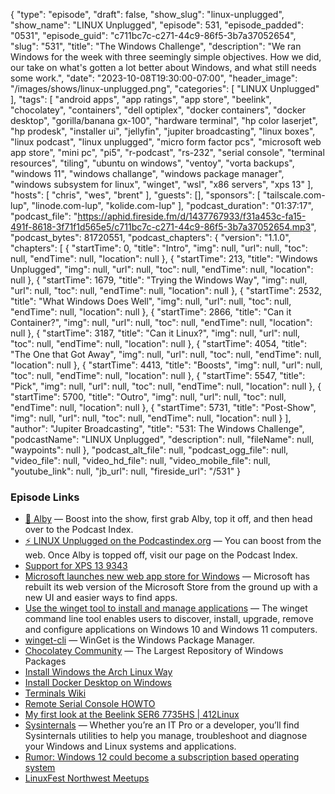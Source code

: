 {
  "type": "episode",
  "draft": false,
  "show_slug": "linux-unplugged",
  "show_name": "LINUX Unplugged",
  "episode": 531,
  "episode_padded": "0531",
  "episode_guid": "c711bc7c-c271-44c9-86f5-3b7a37052654",
  "slug": "531",
  "title": "The Windows Challenge",
  "description": "We ran Windows for the week with three seemingly simple objectives. How we did, our take on what's gotten a lot better about Windows, and what still needs some work.",
  "date": "2023-10-08T19:30:00-07:00",
  "header_image": "/images/shows/linux-unplugged.png",
  "categories": [
    "LINUX Unplugged"
  ],
  "tags": [
    "android apps",
    "app ratings",
    "app store",
    "beelink",
    "chocolatey",
    "containers",
    "dell optiplex",
    "docker containers",
    "docker desktop",
    "gorilla/banana gx-100",
    "hardware terminal",
    "hp color laserjet",
    "hp prodesk",
    "installer ui",
    "jellyfin",
    "jupiter broadcasting",
    "linux boxes",
    "linux podcast",
    "linux unplugged",
    "micro form factor pcs",
    "microsoft web app store",
    "mini pc",
    "pi5",
    "r-podcast",
    "rs-232",
    "serial console",
    "terminal resources",
    "tiling",
    "ubuntu on windows",
    "ventoy",
    "vorta backups",
    "windows 11",
    "windows challange",
    "windows package manager",
    "windows subsystem for linux",
    "winget",
    "wsl",
    "x86 servers",
    "xps 13"
  ],
  "hosts": [
    "chris",
    "wes",
    "brent"
  ],
  "guests": [],
  "sponsors": [
    "tailscale.com-lup",
    "linode.com-lup",
    "kolide.com-lup"
  ],
  "podcast_duration": "01:37:17",
  "podcast_file": "https://aphid.fireside.fm/d/1437767933/f31a453c-fa15-491f-8618-3f71f1d565e5/c711bc7c-c271-44c9-86f5-3b7a37052654.mp3",
  "podcast_bytes": 81720551,
  "podcast_chapters": {
    "version": "1.1.0",
    "chapters": [
      {
        "startTime": 0,
        "title": "Intro",
        "img": null,
        "url": null,
        "toc": null,
        "endTime": null,
        "location": null
      },
      {
        "startTime": 213,
        "title": "Windows Unplugged",
        "img": null,
        "url": null,
        "toc": null,
        "endTime": null,
        "location": null
      },
      {
        "startTime": 1679,
        "title": "Trying the Windows Way",
        "img": null,
        "url": null,
        "toc": null,
        "endTime": null,
        "location": null
      },
      {
        "startTime": 2532,
        "title": "What Windows Does Well",
        "img": null,
        "url": null,
        "toc": null,
        "endTime": null,
        "location": null
      },
      {
        "startTime": 2866,
        "title": "Can it Container?",
        "img": null,
        "url": null,
        "toc": null,
        "endTime": null,
        "location": null
      },
      {
        "startTime": 3187,
        "title": "Can it Linux?",
        "img": null,
        "url": null,
        "toc": null,
        "endTime": null,
        "location": null
      },
      {
        "startTime": 4054,
        "title": "The One that Got Away",
        "img": null,
        "url": null,
        "toc": null,
        "endTime": null,
        "location": null
      },
      {
        "startTime": 4413,
        "title": "Boosts",
        "img": null,
        "url": null,
        "toc": null,
        "endTime": null,
        "location": null
      },
      {
        "startTime": 5547,
        "title": "Pick",
        "img": null,
        "url": null,
        "toc": null,
        "endTime": null,
        "location": null
      },
      {
        "startTime": 5700,
        "title": "Outro",
        "img": null,
        "url": null,
        "toc": null,
        "endTime": null,
        "location": null
      },
      {
        "startTime": 5731,
        "title": "Post-Show",
        "img": null,
        "url": null,
        "toc": null,
        "endTime": null,
        "location": null
      }
    ],
    "author": "Jupiter Broadcasting",
    "title": "531: The Windows Challenge",
    "podcastName": "LINUX Unplugged",
    "description": null,
    "fileName": null,
    "waypoints": null
  },
  "podcast_alt_file": null,
  "podcast_ogg_file": null,
  "video_file": null,
  "video_hd_file": null,
  "video_mobile_file": null,
  "youtube_link": null,
  "jb_url": null,
  "fireside_url": "/531"
}


### Episode Links

  * [🎉 Alby](https://getalby.com/ "🎉 Alby") — Boost into the show, first grab Alby, top it off, and then head over to the Podcast Index.
  * [⚡️ LINUX Unplugged on the Podcastindex.org](https://podcastindex.org/podcast/575694 "⚡️ LINUX Unplugged on the Podcastindex.org") — You can boost from the web. Once Alby is topped off, visit our page on the Podcast Index.
  * [Support for XPS 13 9343](https://www.dell.com/support/home/en-us/product-support/servicetag/0-aElHMGRHVHg2cG9SZmNEQkFYMUlQZz090/overview "Support for XPS 13 9343")
  * [Microsoft launches new web app store for Windows](https://www.theverge.com/2023/10/6/23906082/microsoft-windows-app-store-web-version-launch "Microsoft launches new web app store for Windows") — Microsoft has rebuilt its web version of the Microsoft Store from the ground up with a new UI and easier ways to find apps.
  * [Use the winget tool to install and manage applications](https://learn.microsoft.com/en-us/windows/package-manager/winget/ "Use the winget tool to install and manage applications") — The winget command line tool enables users to discover, install, upgrade, remove and configure applications on Windows 10 and Windows 11 computers.
  * [winget-cli](https://github.com/microsoft/winget-cli "winget-cli") — WinGet is the Windows Package Manager.
  * [Chocolatey Community](https://community.chocolatey.org/ "Chocolatey Community") — The Largest Repository of Windows Packages
  * [Install Windows the Arch Linux Way](https://christitus.com/install-windows-the-arch-linux-way/ "Install Windows the Arch Linux Way")
  * [Install Docker Desktop on Windows](https://docs.docker.com/desktop/install/windows-install/ "Install Docker Desktop on Windows")
  * [Terminals Wiki](https://terminals-wiki.org/ "Terminals Wiki")
  * [Remote Serial Console HOWTO](https://tldp.org/HOWTO/Remote-Serial-Console-HOWTO/ "Remote Serial Console HOWTO")
  * [My first look at the Beelink SER6 7735HS | 412Linux](http://412linux.io/ "My first look at the Beelink SER6 7735HS | 412Linux")
  * [Sysinternals](https://learn.microsoft.com/en-us/sysinternals/ "Sysinternals") — Whether you’re an IT Pro or a developer, you’ll find Sysinternals utilities to help you manage, troubleshoot and diagnose your Windows and Linux systems and applications.
  * [Rumor: Windows 12 could become a subscription based operating system](https://www.techweekmag.com/news/computer/rumor-windows-12-could-become-a-subscription-based-operating-system/ "Rumor: Windows 12 could become a subscription based operating system")
  * [LinuxFest Northwest Meetups](https://www.meetup.com/linuxfestnorthwest/ "LinuxFest Northwest Meetups")


